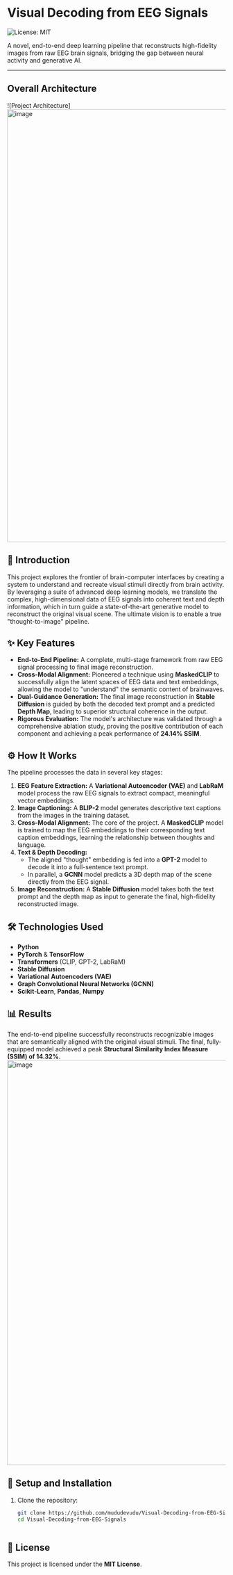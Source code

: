 # Visual Decoding from EEG Signals

![License: MIT](https://img.shields.io/badge/License-MIT-yellow.svg)

A novel, end-to-end deep learning pipeline that reconstructs high-fidelity images from raw EEG brain signals, bridging the gap between neural activity and generative AI.

---

## Overall Architecture

![Project Architecture]
<img width="2279" height="996" alt="image" src="https://github.com/user-attachments/assets/698fc373-fb90-445f-b1ff-191022c0e621" />


## 📖 Introduction

This project explores the frontier of brain-computer interfaces by creating a system to understand and recreate visual stimuli directly from brain activity. By leveraging a suite of advanced deep learning models, we translate the complex, high-dimensional data of EEG signals into coherent text and depth information, which in turn guide a state-of-the-art generative model to reconstruct the original visual scene. The ultimate vision is to enable a true "thought-to-image" pipeline.

## ✨ Key Features

- **End-to-End Pipeline:** A complete, multi-stage framework from raw EEG signal processing to final image reconstruction.
- **Cross-Modal Alignment:** Pioneered a technique using **MaskedCLIP** to successfully align the latent spaces of EEG data and text embeddings, allowing the model to "understand" the semantic content of brainwaves.
- **Dual-Guidance Generation:** The final image reconstruction in **Stable Diffusion** is guided by both the decoded text prompt and a predicted **Depth Map**, leading to superior structural coherence in the output.
- **Rigorous Evaluation:** The model's architecture was validated through a comprehensive ablation study, proving the positive contribution of each component and achieving a peak performance of **24.14% SSIM**.

## ⚙️ How It Works

The pipeline processes the data in several key stages:

1.  **EEG Feature Extraction:** A **Variational Autoencoder (VAE)** and **LabRaM** model process the raw EEG signals to extract compact, meaningful vector embeddings.
2.  **Image Captioning:** A **BLIP-2** model generates descriptive text captions from the images in the training dataset.
3.  **Cross-Modal Alignment:** The core of the project. A **MaskedCLIP** model is trained to map the EEG embeddings to their corresponding text caption embeddings, learning the relationship between thoughts and language.
4.  **Text & Depth Decoding:**
    - The aligned "thought" embedding is fed into a **GPT-2** model to decode it into a full-sentence text prompt.
    - In parallel, a **GCNN** model predicts a 3D depth map of the scene directly from the EEG signal.
5.  **Image Reconstruction:** A **Stable Diffusion** model takes both the text prompt and the depth map as input to generate the final, high-fidelity reconstructed image.

## 🛠️ Technologies Used

- **Python**
- **PyTorch** & **TensorFlow**
- **Transformers** (CLIP, GPT-2, LabRaM)
- **Stable Diffusion**
- **Variational Autoencoders (VAE)**
- **Graph Convolutional Neural Networks (GCNN)**
- **Scikit-Learn**, **Pandas**, **Numpy**

## 📊 Results

The end-to-end pipeline successfully reconstructs recognizable images that are semantically aligned with the original visual stimuli. The final, fully-equipped model achieved a peak **Structural Similarity Index Measure (SSIM) of 14.32%**.
<img width="2277" height="932" alt="image" src="https://github.com/user-attachments/assets/e14d6e7b-ac82-4b1a-96fb-b8769df09c74" />



## 🚀 Setup and Installation

1.  Clone the repository:
    ```bash
    git clone https://github.com/mududevudu/Visual-Decoding-from-EEG-Signals
    cd Visual-Decoding-from-EEG-Signals
   
## 📄 License

This project is licensed under the **MIT License**.
